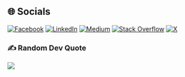 
## 🌐 Socials
[![Facebook](https://img.shields.io/badge/Facebook-%231877F2.svg?logo=Facebook&logoColor=white)](https://facebook.com/tfarshbaf) [![LinkedIn](https://img.shields.io/badge/LinkedIn-%230077B5.svg?logo=linkedin&logoColor=white)](https://linkedin.com/in/tahafarshbaf) [![Medium](https://img.shields.io/badge/Medium-12100E?logo=medium&logoColor=white)](https://medium.com/@https://medium.com/@tahafarshbaf) [![Stack Overflow](https://img.shields.io/badge/-Stackoverflow-FE7A16?logo=stack-overflow&logoColor=white)](https://stackoverflow.com/users/16619503/taha-farshbaf) [![X](https://img.shields.io/badge/X-black.svg?logo=X&logoColor=white)](https://x.com/Tfarshbaf) 


### ✍️ Random Dev Quote
![](https://quotes-github-readme.vercel.app/api?type=horizontal&theme=dark)



<!-- Proudly created with GPRM ( https://gprm.itsvg.in ) -->
